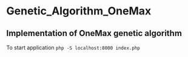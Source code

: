 # Genetic_Algorithm_OneMax

## Implementation of OneMax genetic algorithm

To start application `php -S localhost:8000 index.php`

 
